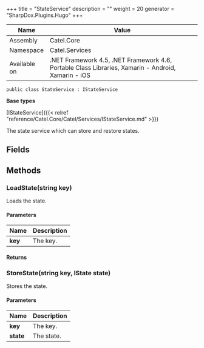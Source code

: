 

+++
title = "StateService" 
description = ""
weight = 20
generator = "SharpDox.Plugins.Hugo"
+++

Name|Value
---|---
Assembly|Catel.Core
Namespace|Catel.Services
Available on|.NET Framework 4.5, .NET Framework 4.6, Portable Class Libraries, Xamarin - Android, Xamarin - iOS

```
public class StateService : IStateService
```

**Base types**

[IStateService]({{< relref "reference/Catel.Core/Catel/Services/IStateService.md" >}})

The state service which can store and restore states.

## Fields

## Methods

### LoadState(string key)

Loads the state.

#### Parameters

Name|Description
---|---
**key**|The key.

#### Returns

### StoreState(string key, IState state)

Stores the state.

#### Parameters

Name|Description
---|---
**key**|The key.
**state**|The state.

